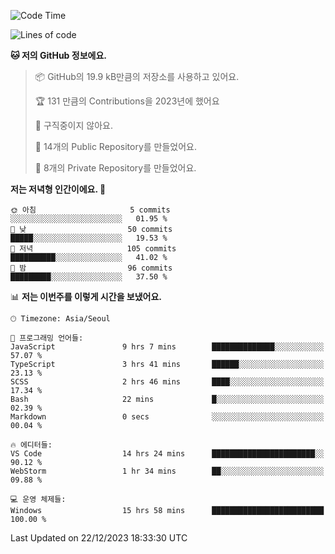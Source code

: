   <!--START_SECTION:waka-->
![Code Time](http://img.shields.io/badge/Code%20Time-315%20hrs%2037%20mins-blue)

![Lines of code](https://img.shields.io/badge/%EC%A0%80%EB%8A%94%20%EC%97%AC%ED%83%9C%EA%B9%8C%EC%A7%80%20-178.0%20thousand%20%EC%A4%84%EC%9D%98%20%EC%BD%94%EB%93%9C%EB%A5%BC%20%EC%9E%91%EC%84%B1%ED%96%88%EC%96%B4%EC%9A%94.-blue)

**🐱 저의 GitHub 정보에요.** 

> 📦 GitHub의 19.9 kB만큼의 저장소를 사용하고 있어요. 
 > 
> 🏆 131 만큼의 Contributions을 2023년에 했어요
 > 
> 🚫 구직중이지 않아요.
 > 
> 📜 14개의 Public Repository를 만들었어요. 
 > 
> 🔑 8개의 Private Repository를 만들었어요. 
 > 
**저는 저녁형 인간이에요. 🦉** 

```text
🌞 아침                     5 commits           ░░░░░░░░░░░░░░░░░░░░░░░░░   01.95 % 
🌆 낮　                     50 commits          █████░░░░░░░░░░░░░░░░░░░░   19.53 % 
🌃 저녁                     105 commits         ██████████░░░░░░░░░░░░░░░   41.02 % 
🌙 밤　                     96 commits          █████████░░░░░░░░░░░░░░░░   37.50 % 
```


📊 **저는 이번주를 이렇게 시간을 보냈어요.** 

```text
🕑︎ Timezone: Asia/Seoul

💬 프로그래밍 언어들: 
JavaScript               9 hrs 7 mins        ██████████████░░░░░░░░░░░   57.07 % 
TypeScript               3 hrs 41 mins       ██████░░░░░░░░░░░░░░░░░░░   23.13 % 
SCSS                     2 hrs 46 mins       ████░░░░░░░░░░░░░░░░░░░░░   17.34 % 
Bash                     22 mins             █░░░░░░░░░░░░░░░░░░░░░░░░   02.39 % 
Markdown                 0 secs              ░░░░░░░░░░░░░░░░░░░░░░░░░   00.04 % 

🔥 에디터들: 
VS Code                  14 hrs 24 mins      ███████████████████████░░   90.12 % 
WebStorm                 1 hr 34 mins        ██░░░░░░░░░░░░░░░░░░░░░░░   09.88 % 

💻 운영 체제들: 
Windows                  15 hrs 58 mins      █████████████████████████   100.00 % 
```


 Last Updated on 22/12/2023 18:33:30 UTC
<!--END_SECTION:waka-->
